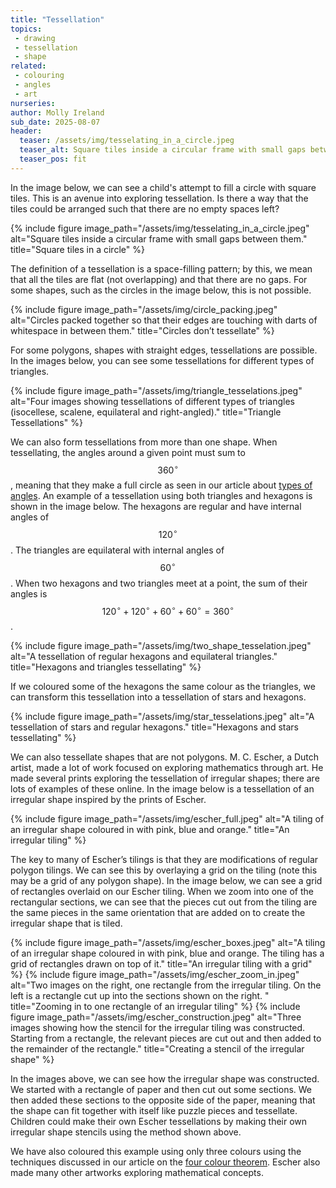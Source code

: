 ```yaml
---
title: "Tessellation"
topics: 
 - drawing
 - tessellation
 - shape
related: 
 - colouring
 - angles
 - art
nurseries:    
author: Molly Ireland
sub_date: 2025-08-07
header:
  teaser: /assets/img/tesselating_in_a_circle.jpeg
  teaser_alt: Square tiles inside a circular frame with small gaps between them.
  teaser_pos: fit
---
```

In the image below, we can see a child's attempt to fill a circle with square tiles. This is an avenue into exploring tessellation. Is there a way that the tiles could be arranged such that there are no empty spaces left? 

{% include figure image_path="/assets/img/tesselating_in_a_circle.jpeg" alt="Square tiles inside a circular frame with small gaps between them." title="Square tiles in a circle" %}

The definition of a tessellation is a space-filling pattern; by this, we mean that all the tiles are flat (not overlapping) and that there are no gaps. For some shapes, such as the circles in the image below, this is not possible. 

{% include figure image_path="/assets/img/circle_packing.jpeg" alt="Circles packed together so that their edges are touching with darts of whitespace in between them." title="Circles don’t tessellate" %}

For some polygons, shapes with straight edges, tessellations are possible. In the images below, you can see some tessellations for different types of triangles. 

[To learn about the different types of triangles used, please see our article on triangles.]:#

{% include figure image_path="/assets/img/triangle_tesselations.jpeg" alt="Four images showing tessellations of different types of triangles (isocellese, scalene, equilateral and right-angled)." title="Triangle Tessellations" %}

We can also form tessellations from more than one shape. When tessellating, the angles around a given point must sum to $$360^{\circ}$$, meaning that they make a full circle as seen in our article about [types of angles]({{site.baseurl}}/articles/types_of_angles/). An example of a tessellation using both triangles and hexagons is shown in the image below. The hexagons are regular and have internal angles of $$120^{\circ}$$. The triangles are equilateral with internal angles of $$60^{\circ}$$. When two hexagons and two triangles meet at a point, the sum of their angles is $$120^{\circ}+120^{\circ}+60^{\circ}+60^{\circ} = 360^{\circ}$$.

{% include figure image_path="/assets/img/two_shape_tesselation.jpeg" alt="A tessellation of regular hexagons and equilateral triangles." title="Hexagons and triangles tessellating" %}

If we coloured some of the hexagons the same colour as the triangles, we can transform this tessellation into a tessellation of stars and hexagons. 

{% include figure image_path="/assets/img/star_tesselations.jpeg" alt="A tessellation of stars and regular hexagons." title="Hexagons and stars tessellating" %}

We can also tessellate shapes that are not polygons. M. C. Escher, a Dutch artist, made a lot of work focused on exploring mathematics through art. He made several prints exploring the tessellation of irregular shapes; there are lots of examples of these online. In the image below is a tessellation of an irregular shape inspired by the prints of Escher. 

{% include figure image_path="/assets/img/escher_full.jpeg" alt="A tiling of an irregular shape coloured in with pink, blue and orange." title="An irregular tiling" %}

The key to many of Escher’s tilings is that they are modifications of regular polygon tilings. We can see this by overlaying a grid on the tiling (note this may be a grid of any polygon shape). In the image below, we can see a grid of rectangles overlaid on our Escher tiling. When we zoom into one of the rectangular sections, we can see that the pieces cut out from the tiling are the same pieces in the same orientation that are added on to create the irregular shape that is tiled. 

{% include figure image_path="/assets/img/escher_boxes.jpeg" alt="A tiling of an irregular shape coloured in with pink, blue and orange. The tiling has a grid of rectangles drawn on top of it." title="An irregular tiling with a grid" %}
{% include figure image_path="/assets/img/escher_zoom_in.jpeg" alt="Two images on the right, one rectangle from the irregular tiling. On the left is a rectangle cut up into the sections shown on the right. " title="Zooming in to one rectangle of an irregular tiling" %}
{% include figure image_path="/assets/img/escher_construction.jpeg" alt="Three images showing how the stencil for the irregular tiling was constructed. Starting from a rectangle, the relevant pieces are cut out and then added to the remainder of the rectangle." title="Creating a stencil of the irregular shape" %}

In the images above, we can see how the irregular shape was constructed. We started with a rectangle of paper and then cut out some sections. We then added these sections to the opposite side of the paper, meaning that the shape can fit together with itself like puzzle pieces and tessellate. Children could make their own Escher tessellations by making their own irregular shape stencils using the method shown above.

We have also coloured this example using only three colours using the techniques discussed in our article on the [four colour theorem]({{site.baseulr}}/articles/the_four_colour_theorem/). Escher also made many other artworks exploring mathematical concepts.

[would be nice to have an article on circle packing and link this here]:#
